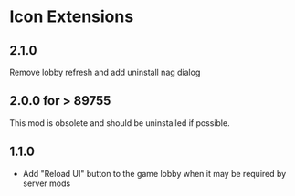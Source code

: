 # Icon Extensions

## 2.1.0

Remove lobby refresh and add uninstall nag dialog

## 2.0.0 for > 89755

This mod is obsolete and should be uninstalled if possible.

## 1.1.0

- Add "Reload UI" button to the game lobby when it may be required by server mods
